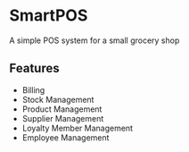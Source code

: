 # SmartPOS

A simple POS system for a small grocery shop

## Features

- Billing
- Stock Management
- Product Management
- Supplier Management
- Loyalty Member Management
- Employee Management
